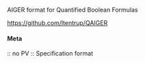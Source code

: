 AIGER format for Quantified Boolean Formulas

https://github.com/ltentrup/QAIGER

#### Meta
:: no PV
:: Specification format